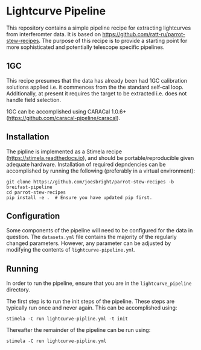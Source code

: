# Lightcurve Pipeline

This repository contains a simple pipeline recipe for extracting lightcurves
from interferomter data. It is based on
https://github.com/ratt-ru/parrot-stew-recipes. The purpose of this recipe is
to provide a starting point for more sophisticated and potentially telescope
specific pipelines.

## 1GC

This recipe presumes that the data has already been had 1GC calibration
solutions applied i.e. it commences from the the standard self-cal loop.
Additionally, at present it requires the target to be extracted i.e. does
not handle field selection.

1GC can be accomplished using CARACal 1.0.6+
(https://github.com/caracal-pipeline/caracal).

## Installation

The pipline is implemented as a Stimela recipe (https://stimela.readthedocs.io),
and should be portable/reproducible given adequate hardware. Installation of
required depndencies can be accomplished by running the following (preferably
in a virtual environment):

```
git clone https://github.com/joesbright/parrot-stew-recipes -b breifast-pipeline
cd parrot-stew-recipes
pip install -e .  # Ensure you have updated pip first.
```

## Configuration

Some components of the pipeline will need to be configured for the data in
question. The `datasets.yml` file contains the majority of the regularly
changed parameters. However, any parameter can be adjusted by modifying the
contents of `lightcurve-pipeline.yml`.

## Running

In order to run the pipeline, ensure that you are in the `lightcurve_pipeline` 
directory.

The first step is to run the init steps of the pipeline. These steps are
typically run once and never again. This can be accomplished using:

```
stimela -C run lightcurve-pipline.yml -t init
```

Thereafter the remainder of the pipeline can be run using:
```
stimela -C run lightcurve-pipline.yml
```
